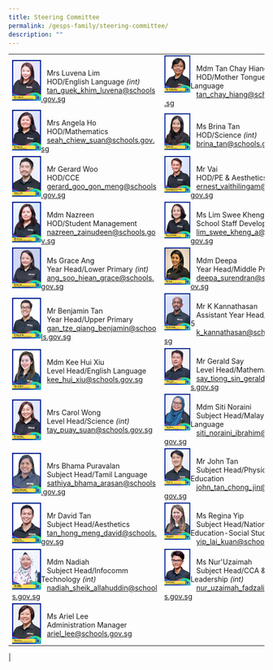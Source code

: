 ```yaml
---
title: Steering Committee
permalink: /gesps-family/steering-committee/
description: ""
---
```

|  |  |
|---|---|
<img src="/images/mrs%20luvena%20lim%202.jpg" align="left" style="width:20%"><br>&nbsp;&nbsp;&nbsp;Mrs Luvena Lim<br>&nbsp;&nbsp;&nbsp;HOD/English Language *(int)*<br>&nbsp;&nbsp;&nbsp;[tan_guek_khim_luvena@schools.gov.sg](mailto:Tan_Guek_Khim_Luvena@schools.gov.sg)|<img src="/images/mdm%20tan%20chay%20hiang.jpg" align="left" style="width:20%"><br>&nbsp;&nbsp;&nbsp;Mdm Tan Chay Hiang<br>&nbsp;&nbsp;&nbsp;HOD/Mother Tongue Language<br>&nbsp;&nbsp;&nbsp;[tan_chay_hiang@schools.gov.sg](mailto:tan_chay_hiang@schools.gov.sg)|
<img src="/images/mrs%20angela%20ho%202.jpg" align="left" style="width:20%"><br>&nbsp;&nbsp;&nbsp;Mrs Angela Ho<br>&nbsp;&nbsp;&nbsp;HOD/Mathematics<br>&nbsp;&nbsp;&nbsp;[seah_chiew_suan@schools.gov.sg](mailto:Seah_Chiew_Suan@schools.gov.sg)|<img src="/images/ms%20brina%20tan%20(2).jpg" align="left" style="width:20%"><br>&nbsp;&nbsp;&nbsp;Ms Brina Tan<br>&nbsp;&nbsp;&nbsp;HOD/Science *(int)*<br>&nbsp;&nbsp;&nbsp;[brina_tan@schools.gov.sg](mailto:brina_tan@schools.gov.sg)
<img src="/images/mr%20gerard%20woo.jpg" align="left" style="width:20%"><br>&nbsp;&nbsp;&nbsp;Mr Gerard Woo<br>&nbsp;&nbsp;&nbsp;HOD/CCE<br>&nbsp;&nbsp;&nbsp;[gerard_goo_gon_meng@schools.gov.sg](mailto:Gerard_Woo_Hon_meng)|<img src="/images/mr%20vaithilingam%20ernest%20junior%202.jpg" align="left" style="width:20%"><br>&nbsp;&nbsp;&nbsp;Mr Vai<br>&nbsp;&nbsp;&nbsp;HOD/PE &amp; Aesthetics<br>&nbsp;&nbsp;&nbsp;[ernest_vaithilingam@schools.gov.sg](mailto:Ernest_Vaithilingam@schools.gov.sg)|
<img src="/images/mdm%20nazreen%202.jpg" align="left" style="width:20%"><br>&nbsp;&nbsp;&nbsp;Mdm Nazreen<br>&nbsp;&nbsp;&nbsp;HOD/Student Management<br>&nbsp;&nbsp;&nbsp;[nazreen_zainudeen@schools.gov.sg](mailto:Nazreen_Zainudeen@schools.gov.sg)|<img src="/images/ms%20lim%20swee%20kheng%202.jpg" align="left" style="width:20%"><br>&nbsp;&nbsp;&nbsp;Ms Lim Swee Kheng<br>&nbsp;&nbsp;&nbsp;School Staff Developer<br>&nbsp;&nbsp;&nbsp;[lim_swee_kheng_a@schools.gov.sg](mailto:lim_swee_kheng_a@schools.gov.sg)|
<img src="/images/ms%20grace%20ang.jpg" align="left" style="width:20%"><br>&nbsp;&nbsp;&nbsp;Ms Grace Ang<br>&nbsp;&nbsp;&nbsp;Year Head/Lower Primary *(int)*<br>&nbsp;&nbsp;&nbsp;[ang_soo_hiean_grace@schools.gov.sg](mailto:ang_soo_hiean_grace@schools.gov.sg)|<img src="/images/mdm%20deepa%20(2).jpg" align="left" style="width:20%"><br>&nbsp;&nbsp;&nbsp;Mdm Deepa<br>&nbsp;&nbsp;&nbsp;Year Head/Middle Primary<br>&nbsp;&nbsp;&nbsp;[deepa_surendran@schools.gov.sg](mailto:Deepa_Surendran@schools.gov.sg)|
<img src="/images/mr%20benjamin%20gan%20(2).jpg" align="left" style="width:20%"><br>&nbsp;&nbsp;&nbsp;Mr Benjamin Tan<br>&nbsp;&nbsp;&nbsp;Year Head/Upper Primary<br>&nbsp;&nbsp;&nbsp;[gan_tze_qiang_benjamin@schools.gov.sg](mailto:gan_tze_qiang_benjamin@schools.gov.sg)|<img src="/images/mr%20k%20kannathasan%20(2).jpg" align="left" style="width:20%"><br>&nbsp;&nbsp;&nbsp;Mr K Kannathasan<br>&nbsp;&nbsp;&nbsp;Assistant Year Head/Primary 5<br>&nbsp;&nbsp;&nbsp;[k_kannathasan@schools.gov.sg](mailto:K_Kannathasan@schools.gov.sg)|
<img src="/images/mdm%20kee%20hui%20xiu.jpg" align="left" style="width:20%"><br>&nbsp;&nbsp;&nbsp;Mdm Kee Hui Xiu<br>&nbsp;&nbsp;&nbsp;Level Head/English Language<br>&nbsp;&nbsp;&nbsp;[kee_hui_xiu@schools.gov.sg](mailto:kee_hui_xiu@schools.gov.sg)|<img src="/images/mr%20gerald%20say-amended.jpg" align="left" style="width:20%"><br>&nbsp;&nbsp;&nbsp;Mr Gerald Say<br>&nbsp;&nbsp;&nbsp;Level Head/Mathematics<br>&nbsp;&nbsp;&nbsp;[say_tiong_sin_gerald@schools.gov.sg](mailto:say_tiong_sin_gerald@schools.gov.sg)|
<img src="/images/mrs%20carol%20wong%202.jpg" align="left" style="width:20%"><br>&nbsp;&nbsp;&nbsp;Mrs Carol Wong<br>&nbsp;&nbsp;&nbsp;Level Head/Science *(int)*<br>&nbsp;&nbsp;&nbsp;[tay_puay_suan@schools.gov.sg](mailto:tay_puay_suan@schools.gov.sg)|<img src="/images/ms%20siti%20noraini-amended.jpg" align="left" style="width:20%"><br>&nbsp;&nbsp;&nbsp;Mdm Siti Noraini<br>&nbsp;&nbsp;&nbsp;Subject Head/Malay Language<br>&nbsp;&nbsp;&nbsp;[siti_noraini_ibrahim@schools.gov.sg](mailto:siti_noraini_ibrahim@schools.gov.sg)|
<img src="/images/mrs%20bhama%20puravalan.jpg" align="left" style="width:20%"><br>&nbsp;&nbsp;&nbsp;Mrs Bhama Puravalan<br>&nbsp;&nbsp;&nbsp;Subject Head/Tamil Language<br>&nbsp;&nbsp;&nbsp;[sathiya_bhama_arasan@schools.gov.sg](mailto:sathiya_bhama_arasan@schools.gov.sg)|<img src="/images/mr%20john%20tan-amended.jpg" align="left" style="width:20%"><br>&nbsp;&nbsp;&nbsp;Mr John Tan<br>&nbsp;&nbsp;&nbsp;Subject Head/Physical Education<br>&nbsp;&nbsp;&nbsp;[john_tan_chong_jin@schools.gov.sg](mailto:john_tan_chong_jin@schools.gov.sg)|
<img src="/images/mr%20david%20tan.jpg" align="left" style="width:20%"><br>&nbsp;&nbsp;&nbsp;Mr David Tan<br>&nbsp;&nbsp;&nbsp;Subject Head/Aesthetics<br>&nbsp;&nbsp;&nbsp;[tan_hong_meng_david@schools.gov.sg](mailto:tan_hong_meng_david@schools.gov.sg)|<img src="/images/ms%20regina%20yip.jpg" align="left" style="width:20%"><br>&nbsp;&nbsp;&nbsp;Ms Regina Yip<br>&nbsp;&nbsp;&nbsp;Subject Head/National Education-Social Studies<br>&nbsp;&nbsp;&nbsp;[yip_lai_kuan@schools.gov.sg](mailto:yip_lai_kuan@schools.gov.sg)|
<img src="/images/mdm%20nadiah%20(2).jpg" align="left" style="width:20%"><br>&nbsp;&nbsp;&nbsp;Mdm Nadiah<br>&nbsp;&nbsp;&nbsp;Subject Head/Infocomm Technology *(int)*<br>&nbsp;&nbsp;&nbsp;[nadiah_sheik_allahuddin@schools.gov.sg](mailto:nadiah_sheik_allahuddin@schools.gov.sg)|<img src="/images/ms%20nur'uzaimah.jpg" align="left" style="width:20%"><br>&nbsp;&nbsp;&nbsp;Ms Nur'Uzaimah<br>&nbsp;&nbsp;&nbsp;Subject Head/CCA &amp; Student Leadership *(int)*<br>&nbsp;&nbsp;&nbsp;[nur_uzaimah_fadzali@schools.gov.sg](mailto:nur_uzaimah_fadzali@schools.gov.sg)|
|<img src="/images/ms%20ariel%20lee.jpg" align="left" style="width:20%"><br>&nbsp;&nbsp;&nbsp;Ms Ariel Lee<br>&nbsp;&nbsp;&nbsp;Administration Manager<br>&nbsp;&nbsp;&nbsp;[ariel_lee@schools.gov.sg](mailto:ariel_lee@schools.gov.sg)
|